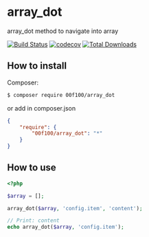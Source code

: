 # array_dot

array_dot method to navigate into array

[![Build Status](https://travis-ci.org/00F100/array_dot.svg?branch=master)](https://travis-ci.org/00F100/array_dot) [![codecov](https://codecov.io/gh/00F100/array_dot/branch/master/graph/badge.svg)](https://codecov.io/gh/00F100/array_dot) [![Total Downloads](https://poser.pugx.org/00F100/array_dot/downloads)](https://packagist.org/packages/00F100/array_dot)

## How to install

Composer:

```sh
$ composer require 00f100/array_dot
```

or add in composer.json

```json
{
    "require": {
        "00f100/array_dot": "*"
    }
}
```

## How to use

```php
<?php

$array = [];

array_dot($array, 'config.item', 'content');

// Print: content
echo array_dot($array, 'config.item');
```